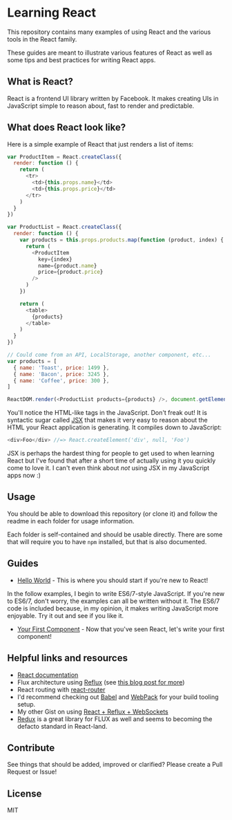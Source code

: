 # Learning React

This repository contains many examples of using React and the various tools in the React family.

These guides are meant to illustrate various features of React as well as some tips and best practices for writing React apps.


## What is React?

React is a frontend UI library written by Facebook. It makes creating UIs in JavaScript simple to reason about, fast to render and predictable.


## What does React look like?

Here is a simple example of React that just renders a list of items:

```js
var ProductItem = React.createClass({
  render: function () {
    return (
      <tr>
        <td>{this.props.name}</td>
        <td>{this.props.price}</td>
      </tr>
    )
  }
})

var ProductList = React.createClass({
  render: function () {
    var products = this.props.products.map(function (product, index) {
      return (
        <ProductItem
          key={index}
          name={product.name}
          price={product.price}
        />
      )
    })

    return (
      <table>
        {products}
      </table>
    )
  }
})

// Could come from an API, LocalStorage, another component, etc...
var products = [
  { name: 'Toast', price: 1499 },
  { name: 'Bacon', price: 3245 },
  { name: 'Coffee', price: 300 },
]

ReactDOM.render(<ProductList products={products} />, document.getElementById('root'))
```

You'll notice the HTML-like tags in the JavaScript. Don't freak out! It is syntactic sugar called [JSX](https://facebook.github.io/react/docs/jsx-in-depth.html) that makes it very easy to reason about the HTML your React application is generating. It compiles down to JavaScript:

```js
<div>Foo</div> //=> React.createElement('div', null, 'Foo')
```

JSX is perhaps the hardest thing for people to get used to when learning React but I've found that after a short time of actually using it you quickly come to love it. I can't even think about *not* using JSX in my JavaScript apps now :)


## Usage

You should be able to download this repository (or clone it) and follow the readme in each folder for usage information.

Each folder is self-contained and should be usable directly. There are some that will require you to have `npm` installed, but that is also documented.


## Guides

- [Hello World](hello-world) - This is where you should start if you're new to React!

In the follow examples, I begin to write ES6/7-style JavaScript. If you're new to ES6/7, don't worry, the examples can all be written without it. The ES6/7 code is included because, in my opinion, it makes writing JavaScript more enjoyable. Try it out and see if you like it.

- [Your First Component](first-component) - Now that you've seen React, let's write your first component!


## Helpful links and resources

- [React documentation](http://facebook.github.io/react/docs/getting-started.html)
- Flux architecture using [Reflux](https://github.com/spoike/refluxjs) (see [this blog post for more](http://spoike.ghost.io/deconstructing-reactjss-flux/))
- React routing with [react-router](https://github.com/rackt/react-router)
- I'd recommend checking out [Babel](https://babeljs.io/) and [WebPack](https://webpack.github.io/) for your build tooling setup.
- My other Gist on using [React + Reflux + WebSockets](https://gist.github.com/danawoodman/fa6145ee35caae3cd0a2)
- [Redux](https://github.com/reactjs/redux) is a great library for FLUX as well and seems to becoming the defacto standard in React-land.


## Contribute

See things that should be added, improved or clarified? Please create a Pull Request or Issue!


## License

MIT
